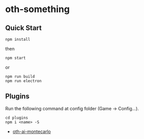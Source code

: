 # oth-something

## Quick Start

```
npm install
```
then
```
npm start
```
or
```
npm run build
npm run electron
```

## Plugins

Run the following command at config folder (Game -> Config...).
```
cd plugins
npm i <name> -S
```

* [oth-ai-montecarlo](https://github.com/Piroro-hs/oth-ai-montecarlo)
